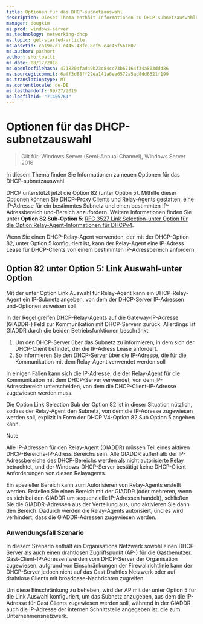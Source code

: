 ```yaml
---
title: Optionen für das DHCP-subnetzauswahl
description: Dieses Thema enthält Informationen zu DHCP-subnetzauswahloptionen für DHCP (Dynamic Host Configuration Protocol) in Windows Server 2016.
manager: dougkim
ms.prod: windows-server
ms.technology: networking-dhcp
ms.topic: get-started-article
ms.assetid: ca19e7d1-e445-48fc-8cf5-e4c45f561607
ms.author: pashort
author: shortpatti
ms.date: 08/17/2018
ms.openlocfilehash: 4718204fad49b23c84cc73b67164f34a803ddd86
ms.sourcegitcommit: 6aff3d88ff22ea141a6ea6572a5ad8dd6321f199
ms.translationtype: MT
ms.contentlocale: de-DE
ms.lasthandoff: 09/27/2019
ms.locfileid: "71405761"
---
```

# <a name="dhcp-subnet-selection-options"></a>Optionen für das DHCP-subnetzauswahl

>Gilt für: Windows Server (Semi-Annual Channel), Windows Server 2016

In diesem Thema finden Sie Informationen zu neuen Optionen für das DHCP-subnetzauswahl.

DHCP unterstützt jetzt die Option 82 \(unter Option 5\). Mithilfe dieser Optionen können Sie DHCP-Proxy Clients und Relay-Agents gestatten, eine IP-Adresse für ein bestimmtes Subnetz und einen bestimmten IP-Adressbereich und-Bereich anzufordern.  Weitere Informationen finden Sie unter **Option 82 Sub-Option 5**: [RFC 3527 Link Selection-unter Option für die Option Relay-Agent-Informationen für DHCPv4](https://tools.ietf.org/html/rfc3527).

Wenn Sie einen DHCP-Relay-Agent verwenden, der mit der DHCP-Option 82, unter Option 5 konfiguriert ist, kann der Relay-Agent eine IP-Adress Lease für DHCP-Clients von einem bestimmten IP-Adressbereich anfordern.


## <a name="option-82-sub-option-5-link-selection-sub-option"></a>Option 82 unter Option 5: Link Auswahl-unter Option

Mit der unter Option Link Auswahl für Relay-Agent kann ein DHCP-Relay-Agent ein IP-Subnetz angeben, von dem der DHCP-Server IP-Adressen und-Optionen zuweisen soll.

In der Regel greifen DHCP-Relay-Agents auf die Gateway-IP-Adresse \(GIADDR-\) Feld zur Kommunikation mit DHCP-Servern zurück. Allerdings ist GIADDR durch die beiden Betriebsfunktionen beschränkt:

1. Um den DHCP-Server über das Subnetz zu informieren, in dem sich der DHCP-Client befindet, der die IP-Adress Lease anfordert.
2. So informieren Sie den DHCP-Server über die IP-Adresse, die für die Kommunikation mit dem Relay-Agent verwendet werden soll

In einigen Fällen kann sich die IP-Adresse, die der Relay-Agent für die Kommunikation mit dem DHCP-Server verwendet, von dem IP-Adressbereich unterscheiden, von dem die DHCP-Client-IP-Adresse zugewiesen werden muss. 

Die Option Link Selection Sub der Option 82 ist in dieser Situation nützlich, sodass der Relay-Agent den Subnetz, von dem die IP-Adresse zugewiesen werden soll, explizit in Form der DHCP V4-Option 82 Sub Option 5 angeben kann.

> [!NOTE]
>
> Alle IP-Adressen für den Relay-Agent (GIADDR) müssen Teil eines aktiven DHCP-Bereichs-IP-Adress Bereichs sein. Alle GIADDR außerhalb der IP-Adressbereiche des DHCP-Bereichs werden als nicht autorisierte Relay betrachtet, und der Windows-DHCP-Server bestätigt keine DHCP-Client Anforderungen von diesen Relayagents.
>
> Ein spezieller Bereich kann zum Autorisieren von Relay-Agents erstellt werden. Erstellen Sie einen Bereich mit der GIADDR (oder mehreren, wenn es sich bei den GIADDR um sequenzielle IP-Adressen handelt), schließen Sie die GIADDR-Adressen aus der Verteilung aus, und aktivieren Sie dann den Bereich. Dadurch werden die Relay-Agents autorisiert, und es wird verhindert, dass die GIADDR-Adressen zugewiesen werden.


### <a name="use-case-scenario"></a>Anwendungsfall Szenario

In diesem Szenario enthält ein Organisations Netzwerk sowohl einen DHCP-Server als auch einen drahtlosen Zugriffspunkt \(AP-\) für die Gastbenutzer. Gast-Client-IP-Adressen werden vom DHCP-Server der Organisation zugewiesen. aufgrund von Einschränkungen der Firewallrichtlinie kann der DHCP-Server jedoch nicht auf das Gast Drahtlos Netzwerk oder auf drahtlose Clients mit broadcase-Nachrichten zugreifen.

Um diese Einschränkung zu beheben, wird der AP mit der unter Option 5 für die Link Auswahl konfiguriert, um das Subnetz anzugeben, aus dem die IP-Adresse für Gast Clients zugewiesen werden soll, während in der GIADDR auch die IP-Adresse der internen Schnittstelle angegeben ist, die zum Unternehmensnetzwerk.
